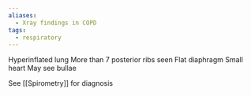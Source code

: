 ```yaml
---
aliases:
  - Xray findings in COPD
tags:
  - respiratory
---
```

Hyperinflated lung
More than 7 posterior ribs seen
Flat diaphragm
Small heart
May see bullae

See [[Spirometry]] for diagnosis